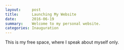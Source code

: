 ```yaml
---
layout:     post
title:      Launching My Website
date:       2016-06-19
summary:    Welcome to my personal website.
categories: Inauguration
---
```


This is my free space, where I speak about myself only.